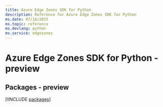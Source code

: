 ```yaml
---
title: Azure Edge Zones SDK for Python
description: Reference for Azure Edge Zones SDK for Python
ms.date: 07/16/2025
ms.topic: reference
ms.devlang: python
ms.service: edgezones
---
```

# Azure Edge Zones SDK for Python - preview
## Packages - preview
[!INCLUDE [packages](edge-zones-index.md)]